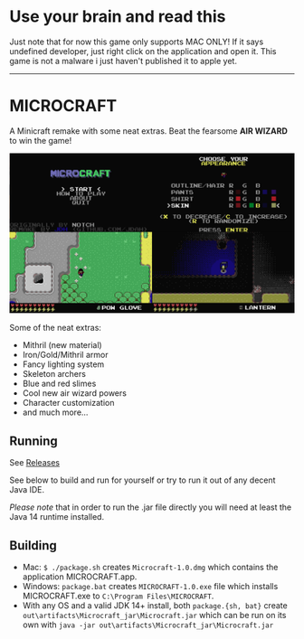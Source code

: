 # Use your brain and read this
Just note that for now this game only supports MAC ONLY! If it says undefined developer, just right click on the application and open it. This game is not a malware i just haven't published it to apple yet.
___

# MICROCRAFT
A Minicraft remake with some neat extras. Beat the fearsome **AIR WIZARD** to win the game!

![screenshot](screen.png)

Some of the neat extras:
- Mithril (new material)
- Iron/Gold/Mithril armor
- Fancy lighting system
- Skeleton archers
- Blue and red slimes
- Cool new air wizard powers
- Character customization
- and much more...

## Running
See [Releases](https://github.com/tornukah/microcraft/releases)

See below to build and run for yourself or try to run it out of any decent Java IDE.

*Please note* that in order to run the .jar file directly you will need at least the Java 14 runtime installed. 

## Building
- Mac: `$ ./package.sh` creates `Microcraft-1.0.dmg` which contains the application MICROCRAFT.app.
- Windows: `package.bat` creates `MICROCRAFT-1.0.exe` file which installs MICROCRAFT.exe to `C:\Program Files\MICROCRAFT`.
- With any OS and a valid JDK 14+ install, both `package.{sh, bat}` create `out\artifacts\Microcraft_jar\Microcraft.jar` which can be run on its own with `java -jar out\artifacts\Microcraft_jar\Microcraft.jar`

